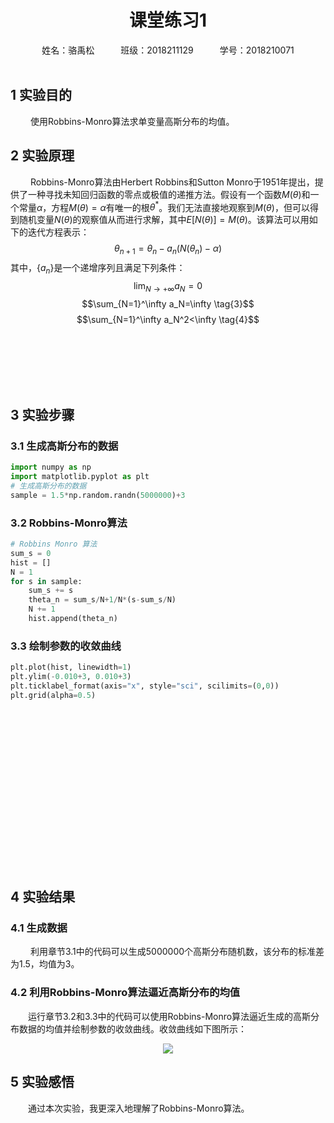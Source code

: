 # <center>课堂练习1</center>
<center> 姓名：骆禹松&emsp;&emsp;&emsp;班级：2018211129&emsp;&emsp;&emsp;学号：2018210071</center>
<br>

## 1 实验目的
&emsp;&emsp; 使用Robbins-Monro算法求单变量高斯分布的均值。
## 2 实验原理
&emsp;&emsp; Robbins-Monro算法由Herbert Robbins和Sutton Monro于1951年提出，提供了一种寻找未知回归函数的零点或极值的递推方法。假设有一个函数$M(\theta)$和一个常量$\alpha$，方程$M(\theta)=\alpha$有唯一的根$\theta^*$。我们无法直接地观察到$M(\theta)$，但可以得到随机变量$N(\theta)$的观察值从而进行求解，其中$E[N(\theta)]=M(\theta)$。该算法可以用如下的迭代方程表示：
$$\theta_{n+1}=\theta_n-a_n(N(\theta_n)-\alpha) \tag{1}$$
其中，$\{a_n\}$是一个递增序列且满足下列条件：
$$\lim_{N\rightarrow+\infty}a_N=0 \tag{2}$$
$$\sum_{N=1}^\infty a_N=\infty \tag{3}$$
$$\sum_{N=1}^\infty a_N^2<\infty \tag{4}$$

<br><br><br><br><br>
## 3 实验步骤
### 3.1 生成高斯分布的数据
```python
import numpy as np
import matplotlib.pyplot as plt
# 生成高斯分布的数据
sample = 1.5*np.random.randn(5000000)+3
```
### 3.2 Robbins-Monro算法
```python
# Robbins Monro 算法
sum_s = 0
hist = []
N = 1
for s in sample:
    sum_s += s
    theta_n = sum_s/N+1/N*(s-sum_s/N)
    N += 1
    hist.append(theta_n)
```
### 3.3 绘制参数的收敛曲线
```python
plt.plot(hist, linewidth=1)
plt.ylim(-0.010+3, 0.010+3)
plt.ticklabel_format(axis="x", style="sci", scilimits=(0,0))
plt.grid(alpha=0.5)
```
<br><br><br><br><br><br><br><br><br><br><br><br><br><br><br>
## 4 实验结果
### 4.1 生成数据
&emsp;&emsp; 利用章节3.1中的代码可以生成5000000个高斯分布随机数，该分布的标准差为1.5，均值为3。
### 4.2 利用Robbins-Monro算法逼近高斯分布的均值
&emsp;&emsp;运行章节3.2和3.3中的代码可以使用Robbins-Monro算法逼近生成的高斯分布数据的均值并绘制参数的收敛曲线。收敛曲线如下图所示：
<center><img src="https://gitee.com/luo_yu_song/img-load/raw/master/NoteImg/robbins_monro_output.png"></center>

## 5 实验感悟
&emsp;&emsp;通过本次实验，我更深入地理解了Robbins-Monro算法。